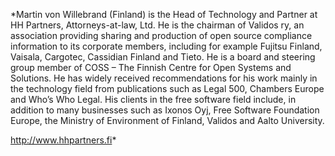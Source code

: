 *Martin von Willebrand (Finland)
is the Head of Technology and Partner at HH Partners,
Attorneys-at-law, Ltd. He is the chairman of Validos ry, an association
providing sharing and production of open source compliance information
to its corporate members, including for example Fujitsu Finland,
Vaisala, Cargotec, Cassidian Finland and Tieto. He is a board and
steering group member of COSS – The Finnish Centre for Open Systems
and Solutions. He has widely received recommendations for his work
mainly in the technology field from publications such as Legal 500,
Chambers Europe and Who’s Who Legal. His clients in the free software
field include, in addition to many businesses such as Ixonos Oyj, Free
Software Foundation Europe, the Ministry of Environment of Finland,
Validos and Aalto University.

<http://www.hhpartners.fi>*
